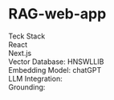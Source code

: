 # RAG-web-app

Teck Stack <br>
React<br>
Next.js<br>
Vector Database: HNSWLLIB<br>
Embedding Model: chatGPT<br>
LLM Integration: <br>
Grounding:<br>
